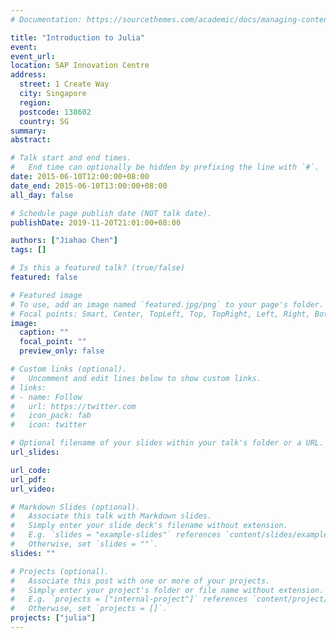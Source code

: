 ```yaml
---
# Documentation: https://sourcethemes.com/academic/docs/managing-content/

title: "Introduction to Julia"
event:
event_url:
location: SAP Innovation Centre
address:
  street: 1 Create Way
  city: Singapore 
  region:
  postcode: 138602
  country: SG
summary:
abstract:

# Talk start and end times.
#   End time can optionally be hidden by prefixing the line with `#`.
date: 2015-06-10T12:00:00+08:00
date_end: 2015-06-10T13:00:00+08:00
all_day: false

# Schedule page publish date (NOT talk date).
publishDate: 2019-11-20T21:01:00+08:00

authors: ["Jiahao Chen"]
tags: []

# Is this a featured talk? (true/false)
featured: false

# Featured image
# To use, add an image named `featured.jpg/png` to your page's folder. 
# Focal points: Smart, Center, TopLeft, Top, TopRight, Left, Right, BottomLeft, Bottom, BottomRight.
image:
  caption: ""
  focal_point: ""
  preview_only: false

# Custom links (optional).
#   Uncomment and edit lines below to show custom links.
# links:
# - name: Follow
#   url: https://twitter.com
#   icon_pack: fab
#   icon: twitter

# Optional filename of your slides within your talk's folder or a URL.
url_slides:

url_code:
url_pdf:
url_video:

# Markdown Slides (optional).
#   Associate this talk with Markdown slides.
#   Simply enter your slide deck's filename without extension.
#   E.g. `slides = "example-slides"` references `content/slides/example-slides.md`.
#   Otherwise, set `slides = ""`.
slides: ""

# Projects (optional).
#   Associate this post with one or more of your projects.
#   Simply enter your project's folder or file name without extension.
#   E.g. `projects = ["internal-project"]` references `content/project/deep-learning/index.md`.
#   Otherwise, set `projects = []`.
projects: ["julia"]
---
```

